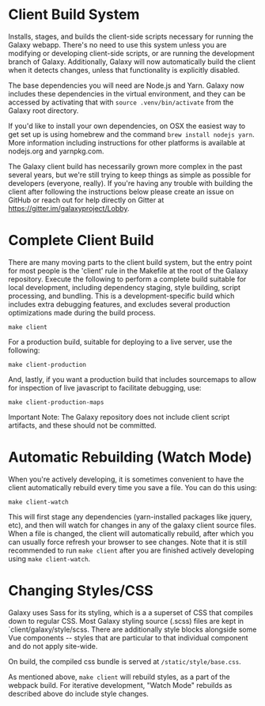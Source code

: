 Client Build System
===================

Installs, stages, and builds the client-side scripts necessary for running the
Galaxy webapp. There's no need to use this system unless you are modifying or
developing client-side scripts, or are running the development branch of
Galaxy.  Additionally, Galaxy will now automatically build the client when it
detects changes, unless that functionality is explicitly disabled.

The base dependencies you will need are Node.js and Yarn.  Galaxy now includes
these dependencies in the virtual environment, and they can be accessed by
activating that with `source .venv/bin/activate` from the Galaxy root
directory.

If you'd like to install your own dependencies, on OSX the easiest way to get
set up is using homebrew and the command `brew install nodejs yarn`.  More
information including instructions for other platforms is available  at
nodejs.org and yarnpkg.com.

The Galaxy client build has necessarily grown more complex in the past several
years, but we're still trying to keep things as simple as possible for
developers (everyone, really).  If you're having any trouble with building the
client after following the instructions below please create an issue on GitHub
or reach out for help directly on Gitter at
https://gitter.im/galaxyproject/Lobby.


Complete Client Build
================================================

There are many moving parts to the client build system, but the entry point for
most people is the 'client' rule in the Makefile at the root of the Galaxy
repository.  Execute the following to perform a complete build suitable for
local development, including dependency staging, style building, script
processing, and bundling.  This is a development-specific build which includes
extra debugging features, and excludes several production optimizations made
during the build process.

    make client

For a production build, suitable for deploying to a live server, use the following:

    make client-production

And, lastly, if you want a production build that includes sourcemaps to allow
for inspection of live javascript to facilitate debugging, use:

    make client-production-maps

Important Note: The Galaxy repository does not include client script artifacts,
and these should not be committed.


Automatic Rebuilding (Watch Mode)
=================================

When you're actively developing, it is sometimes convenient to have the client
automatically rebuild every time you save a file.  You can do this using:

    make client-watch

This will first stage any dependencies (yarn-installed packages like jquery,
etc), and then will watch for changes in any of the galaxy client source files.
When a file is changed, the client will automatically rebuild, after which you
can usually force refresh your browser to see changes.  Note that it is still
recommended to run `make client` after you are finished actively developing
using `make client-watch`.


Changing Styles/CSS
===================

Galaxy uses Sass for its styling, which is a a superset of CSS that compiles
down to regular CSS.  Most Galaxy styling source (.scss) files are kept in
`client/galaxy/style/scss.  There are additionally style blocks alongside some
Vue components -- styles that are particular to that individual component and
do not apply site-wide.

On build, the compiled css bundle is served at `/static/style/base.css`.

As mentioned above, `make client` will rebuild styles, as a part of the webpack
build.  For iterative development, "Watch Mode" rebuilds as described above do
include style changes.
